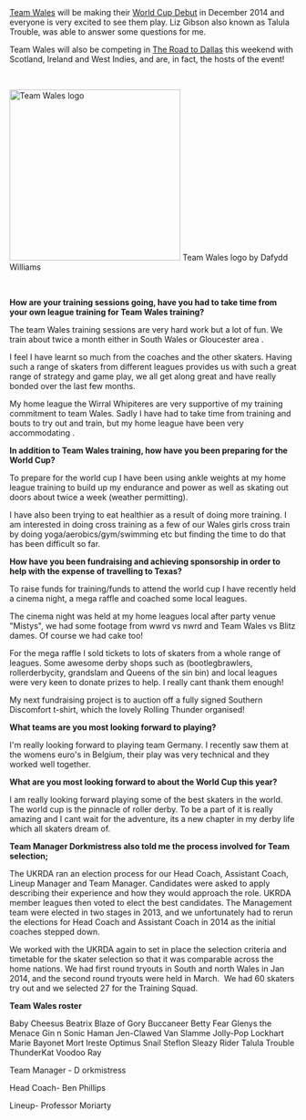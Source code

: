 <html><body><a href="https://www.facebook.com/teamwalesrollerderby">Team Wales</a> will be making their <a href="http://rollerderbyworldcup.com">World Cup Debut</a> in December 2014 and everyone is very excited to see them play. Liz Gibson also known as Talula Trouble, was able to answer some questions for me.

Team Wales will also be competing in <a href="https://www.facebook.com/events/724704624268299/?fref=ts">The Road to Dallas</a> this weekend with Scotland, Ireland and West Indies, and are, in fact, the hosts of the event!

 

<a href="https://caleykapowski.files.wordpress.com/2014/10/team-wales.jpg"><img class="size-medium wp-image-4" src="https://caleykapowski.files.wordpress.com/2014/10/team-wales.jpg?w=300" alt="Team Wales logo" width="300" height="300"></a> Team Wales logo by Dafydd Williams

 

<strong>How are your training sessions going, have you had to take time from your own league training for Team Wales training? </strong>

The team Wales training sessions are very hard work but a lot of fun. We train about twice a month either in South Wales or Gloucester area .

I feel I have learnt so much from the coaches and the other skaters. Having such a range of skaters from different leagues provides us with such a great range of strategy and game play, we all get along great and have really bonded over the last few months.

My home league the Wirral Whipiteres are very supportive of my training commitment to team Wales. Sadly I have had to take time from training and bouts to try out and train, but my home league have been very accommodating .

<strong>In addition to Team Wales training, how have you been preparing for the World Cup?</strong>

To prepare for the world cup I have been using ankle weights at my home league training to build up my endurance and power as well as skating out doors about twice a week (weather permitting).

I have also been trying to eat healthier as a result of doing more training. I am interested in doing cross training as a few of our Wales girls cross train by doing yoga/aerobics/gym/swimming etc but finding the time to do that has been difficult so far.

<strong>How have you been fundraising and achieving sponsorship in order to help with the expense of travelling to Texas?</strong>

To raise funds for training/funds to attend the world cup I have recently held a cinema night, a mega raffle and coached some local leagues.

The cinema night was held at my home leagues local after party venue "Mistys", we had some footage from wwrd vs nwrd and Team Wales vs Blitz dames. Of course we had cake too!

For the mega raffle I sold tickets to lots of skaters from a whole range of leagues. Some awesome derby shops such as (bootlegbrawlers, rollerderbycity, grandslam and Queens of the sin bin) and local leagues were very keen to donate prizes to help. I really cant thank them enough!

My next fundraising project is to auction off a fully signed Southern Discomfort t-shirt, which the lovely Rolling Thunder organised!

<strong>What teams are you most looking forward to playing?</strong>

I'm really looking forward to playing team Germany. I recently saw them at the womens euro's in Belgium, their play was very technical and they worked well together.

<strong>What are you most looking forward to about the World Cup this year?</strong>

I am really looking forward playing some of the best skaters in the world. The world cup is the pinnacle of roller derby. To be a part of it is really amazing and I cant wait for the adventure, its a new chapter in my derby life which all skaters dream of.

<strong>Team Manager Dorkmistress also told me the process involved for Team selection;</strong>

The UKRDA ran an election process for our Head Coach, Assistant Coach, Lineup Manager and Team Manager. Candidates were asked to apply describing their experience and how they would approach the role. UKRDA member leagues then voted to elect the best candidates. The Management team were elected in two stages in 2013, and we unfortunately had to rerun the elections for Head Coach and Assistant Coach in 2014 as the initial coaches stepped down.
<div>
<div class="_37">
<div class="_53">
<div class="_3hi clearfix">
<div class="_38 direction_ltr">

We worked with the UKRDA again to set in place the selection criteria and timetable for the skater selection so that it was comparable across the home nations. We had first round tryouts in South and north Wales in Jan 2014, and the second round tryouts were held in March.  We had 60 skaters try out and we selected 27 for the Training Squad.

</div>
</div>
</div>
</div>
</div>
<strong>Team Wales roster</strong>

Baby Cheesus
Beatrix
Blaze of Gory
Buccaneer Betty Fear
Glenys the Menace
Gin n Sonic
Haman
Jen-Clawed Van Slamme
Jolly-Pop
Lockhart
Marie Bayonet
Mort
Ireste
Optimus
Snail
Steflon
Sleazy Rider
Talula Trouble
ThunderKat
Voodoo Ray

Team Manager - D orkmistress

Head Coach- Ben Phillips

Lineup- Professor Moriarty</body></html>
